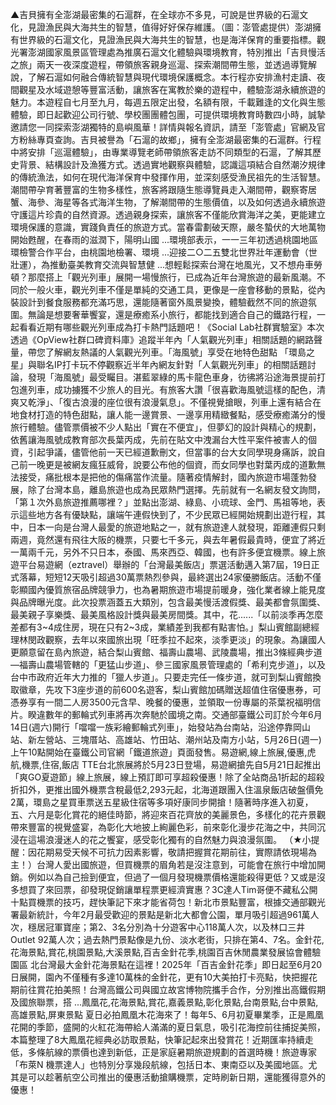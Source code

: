 ▲吉貝擁有全澎湖最密集的石滬群，在全球亦不多見，可說是世界級的石滬文化，見證漁民與大海共生的智慧，值得好好保存維護。（圖：澎管處提供）澎湖擁有世界級的石滬文化，見證漁民與大海共生的智慧，也是海洋保育的重要指標。觀光署澎湖國家風景區管理處為推廣石滬文化體驗與環境教育，特別推出「吉貝慢活之旅」兩天一夜深度遊程，帶領旅客親身巡滬、探索潮間帶生態，並透過導覽解說，了解石滬如何融合傳統智慧與現代環境保護概念。本行程亦安排漁村走讀、夜間觀星及水域遊憩等豐富活動，讓旅客在寓教於樂的遊程中，體驗澎湖永續旅遊的魅力。本遊程自七月至九月，每週五限定出發，名額有限，千載難逢的文化與生態體驗，即日起歡迎公司行號、學校團團體包團，可提供環境教育時數四小時，誠摯邀請您一同探索澎湖獨特的島嶼風華！詳情與報名資訊，請至「澎管處」官網及官方粉絲專頁查詢。吉貝被譽為「石滬的故鄉」，擁有全澎湖最密集的石滬群。行程中將安排「巡滬體驗」，由專業導覽老師帶領旅客走訪不同類型的石滬，了解其歷史背景、結構設計及漁獲方式。透過實地觀察與體驗，認識這項結合自然潮汐規律的傳統漁法，如何在現代海洋保育中發揮作用，並深刻感受漁民祖先的生活智慧。潮間帶孕育著豐富的生物多樣性，旅客將跟隨生態導覽員走入潮間帶，觀察寄居蟹、海參、海星等各式海洋生物，了解潮間帶的生態價值，以及如何透過永續旅遊守護這片珍貴的自然資源。透過親身探索，讓旅客不僅能欣賞海洋之美，更能建立環境保護的意識，實踐負責任的旅遊方式。當春雷劃破天際，嚴冬蟄伏的大地萬物開始甦醒，在春雨的滋潤下，陽明山國 ...環境部表示，一一三年初透過桃園地區環檢警合作平台，由桃園地檢署、環境 ...迎接二○二五雙北世界壯年運動會（世壯運），為推動臺美教育交流與智慧健 ...想輕鬆探索台灣在地風光，又不想舟車勞頓？那麼搭上「觀光列車」展開一場慢旅行，已成為近年台灣旅遊的最新風潮。不同於一般火車，觀光列車不僅是單純的交通工具，更像是一座會移動的景點，從內裝設計到餐食服務都充滿巧思，還能隨著窗外風景變換，體驗截然不同的旅遊氛圍。無論是想要奢華饗宴，還是療癒系小旅行，都能找到適合自己的鐵路行程，一起看看近期有哪些觀光列車成為打卡熱門話題吧！《Social Lab社群實驗室》本次透過《OpView社群口碑資料庫》追蹤半年內「人氣觀光列車」相關話題的網路聲量，帶您了解網友熱議的人氣觀光列車。「海風號」享受在地特色甜點 「環島之星」與聯名IP打卡玩不停觀察近半年內網友針對「人氣觀光列車」的相關話題討論，發現「海風號」最受矚目。湛藍翠綠的馬卡龍色車身，彷彿將沿途海景提前打包進列車，成功擄獲不少旅人的目光。有旅客大讚「很喜歡海風號這樣的配色，清爽又乾淨」、「復古浪漫的座位很有浪漫氣息」。不僅視覺搶眼，列車上還有結合在地食材打造的特色甜點，讓人能一邊賞景、一邊享用精緻餐點，感受療癒滿分的慢旅行體驗。儘管票價被不少人點出「實在不便宜」，但夢幻的設計與精心的規劃，依舊讓海風號成教育部次長葉丙成，先前在貼文中洩漏台大性平案件被害人的個資，引起爭議，儘管他前一天已經道歉刪文，但當事的台大女同學現身痛訴，說自己前一晚更是被網友瘋狂威脅，說要公布他的個資，而女同學也對葉丙成的道歉無法接受，痛批根本是把他的傷痛當作流量。隨著疫情解封，國內旅遊市場蓬勃發展，除了台灣本島，離島旅遊也成為民眾熱門選擇。先前就有一名網友發文詢問，「第１次外島旅遊推薦哪裡？」並點出澎湖、綠島、小琉球、金門、馬祖等地，表示這些地方各有優缺點，讓端午連假快到了，不少民眾已經開始規劃出遊行程，其中，日本一向是台灣人最愛的旅遊地點之一，就有旅遊達人就發現，距離連假只剩兩週，竟然還有飛往大阪的機票，只要七千多元，與去年暑假最貴時，便宜了將近一萬兩千元，另外不只日本，泰國、馬來西亞、韓國，也有許多便宜機票。線上旅遊平台易遊網（eztravel）舉辦的「台灣最美飯店」票選活動邁入第7屆，19日正式落幕，短短12天吸引超過30萬票熱烈參與，最終選出24家優勝飯店。活動不僅彰顯國內優質旅宿品牌競爭力，也為暑期旅遊市場提前暖身，強化業者線上能見度與品牌曝光度。此次投票涵蓋五大類別，包含最美慢活渡假獎、最美都會氛圍獎、最美親子享樂獎、最美風格設計獎與最美房間獎。其中，花......「以前淡季再怎麼差都有3~4成住房，現在只有2~3成，業績差到我都有點害怕。」梨山賓館副總經理林閔政觀察，去年以來國旅出現「旺季拉不起來，淡季更淡」的現象。為讓國人更願意留在島內旅遊，結合梨山賓館、福壽山農場、武陵農場，推出3條經典步道—福壽山農場管轄的「更猛山步道」、參三國家風景管理處的「希利克步道」，以及台中市政府近年大力推的「獵人步道」。只要走完任一條步道，就可到梨山賓館換取徽章，先攻下3座步道的前600名遊客，梨山賓館加碼贈送超值住宿優惠券，可憑券享有一間二人房3500元含早、晚餐的優惠，並領取一份專屬的茶葉祝福明信片。睽違數年的郵輪式列車將再次奔馳於國境之南。交通部臺鐵公司訂於今年6月14日(週六)開行「噹噹一族彩繪郵輪式列車」，始發站為台南站，沿途停靠岡山站、新左營站、三塊厝站、高雄站、竹田站、潮州站及南方小站，5月26日(週一)上午10點開始在臺鐵公司官網「鐵道旅遊」頁面發售。易遊網,線上旅展,優惠,虎航,機票,住宿,飯店 TTE台北旅展將於5月23日登場，易遊網搶先自5月21日起推出「爽GO夏遊節」線上旅展，線上預訂即可享超殺優惠！除了全站商品1折起的超殺折扣外，更推出國外機票含稅最低2,293元起，北海道跟團入住溫泉飯店破盤價免2萬，環島之星買車票送五星級住宿等多項好康同步開搶！隨著時序進入初夏，五、六月是彰化賞花的絕佳時節，將迎來百花齊放的美麗景色，多樣化的花卉景觀帶來豐富的視覺盛宴，為彰化大地披上絢麗色彩，前來彰化漫步花海之中，共同沉浸在這場浪漫迷人的花之饗宴，感受彰化獨有的自然魅力與浪漫氛圍。
（★小提醒：因花期易受天候不可抗力因素影響，敬請把握賞花期前往，實際請依現場為主！）台灣人愛出國旅遊，但買機票的眉角若是沒注意到，可能會在旅行中增加開銷。例如以為自己撿到便宜，但過了一個月發現機票價格還能殺得更低？又或是沒多想買了來回票，卻發現促銷讓單程票更經濟實惠？3C達人Tim哥便不藏私公開十點買機票的技巧，趕快筆記下來才能省荷包！新北市景點豐富，根據交通部觀光署最新統計，今年2月最受歡迎的景點是新北大都會公園，單月吸引超過961萬人次，穩居冠軍寶座；第2、3名分別為十分遊客中心118萬人次，以及林口三井Outlet 92萬人次；過去熱門景點像是九份、淡水老街，只排在第4、7名。金針花,花海景點,賞花,桃園景點,大溪景點,百吉金針花季,桃園百吉休閒農業發展協會體驗園區 北台灣最大金針花海景點在這裡！2025年「百吉金針花季」即日起至6月20日展開，園內不僅種有多達10萬株的金針花，更有10大美拍打卡亮點，快把握花期前往賞花拍美照！台灣高鐵公司與國立故宮博物院攜手合作，分別推出高鐵假期及國旅聯票，搭 ...鳳凰花,花海景點,賞花,嘉義景點,彰化景點,台南景點,台中景點,高雄景點,屏東景點 夏日必拍鳳凰木花海來了！每年5、6月初夏畢業季，正是鳳凰花開的季節，盛開的火紅花海帶給人滿滿的夏日氣息，吸引花海控前往捕捉美照，本篇整理了8大鳳凰花經典必訪取景點，快筆記起來出發賞花！近期匯率持續走低，多條航線的票價也達到新低，正是家庭暑期旅遊規劃的首選時機！旅遊專家「布萊N 機票達人」也特別分享幾段航線，包括日本、東南亞以及美國地區。尤其是可以趁著航空公司推出的優惠活動搶購機票，定時刷新日期，還能獲得意外的優惠！